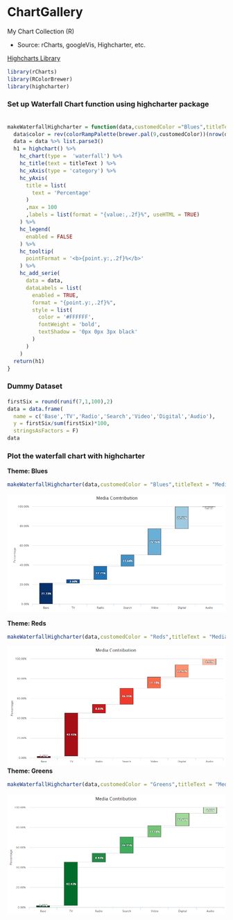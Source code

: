 # ChartGallery
My Chart Collection (R)
* Source: rCharts, googleVis, Highcharter, etc.

[Highcharts Library](http://www.highcharts.com/) 

```r
library(rCharts)
library(RColorBrewer)
library(highcharter)
```
### Set up Waterfall Chart function using highcharter package
```r

makeWaterfallHighcharter = function(data,customedColor ="Blues",titleText = "Variable Importance"){
  data$color = rev(colorRampPalette(brewer.pal(9,customedColor))(nrow(data)+2)[-c(1,2)])
  data = data %>% list.parse3()
  h1 = highchart() %>%
    hc_chart(type =  'waterfall') %>%
    hc_title(text = titleText ) %>%
    hc_xAxis(type = 'category') %>%
    hc_yAxis(
      title = list(
        text = 'Percentage'
      )
      ,max = 100
      ,labels = list(format = "{value:,.2f}%", useHTML = TRUE)
    ) %>%
    hc_legend(
      enabled = FALSE
    ) %>%
    hc_tooltip(
      pointFormat = '<b>{point.y:,.2f}%</b>'
    ) %>%
    hc_add_serie(
      data = data,
      dataLabels = list(
        enabled = TRUE,
        format = "{point.y:,.2f}%",
        style = list(
          color = '#FFFFFF',
          fontWeight = 'bold',
          textShadow = '0px 0px 3px black'
        )
      )
    )
  return(h1)
}

```

### Dummy Dataset
```r
firstSix = round(runif(7,1,100),2)
data = data.frame(
  name = c('Base','TV','Radio','Search','Video','Digital','Audio'),
  y = firstSix/sum(firstSix)*100,
  stringsAsFactors = F)
data
```

### Plot the waterfall chart with highcharter
__Theme: Blues__
```r
makeWaterfallHighcharter(data,customedColor = "Blues",titleText = "Media Contribution")
```
![highchart](screenshot/waterfall_Blues.png)

__Theme: Reds__
```r
makeWaterfallHighcharter(data,customedColor = "Reds",titleText = "Media Contribution")
```
![highchart](screenshot/waterfall_Reds.png)
__Theme: Greens__
```r
makeWaterfallHighcharter(data,customedColor = "Greens",titleText = "Media Contribution")
```
![highchart](screenshot/waterfall_Greens.png)
